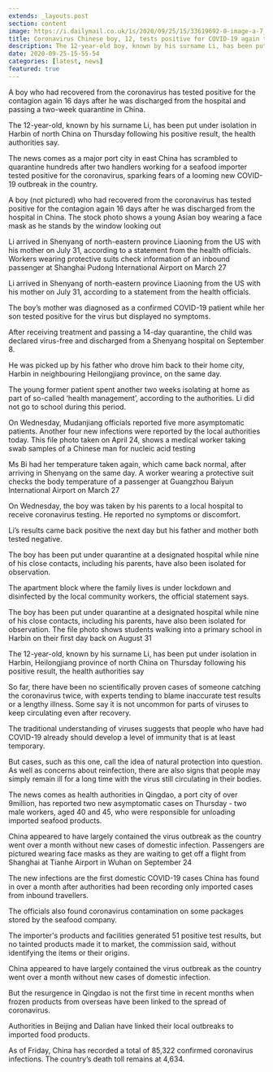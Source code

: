 ```yaml
---
extends: _layouts.post
section: content
image: https://i.dailymail.co.uk/1s/2020/09/25/15/33619692-0-image-a-7_1601045031893.jpg 
title: Coronavirus Chinese boy, 12, tests positive for COVID-19 again two weeks after recovering 
description: The 12-year-old boy, known by his surname Li, has been put under isolation in Harbin of north China on Thursday following his positive result, the health authorities say. 
date: 2020-09-25-15-55-54 
categories: [latest, news] 
featured: true 
--- 
```

A boy who had recovered from the coronavirus has tested positive for the contagion again 16 days after he was discharged from the hospital and passing a two-week quarantine in China.

The 12-year-old, known by his surname Li, has been put under isolation in Harbin of north China on Thursday following his positive result, the health authorities say.

The news comes as a major port city in east China has scrambled to quarantine hundreds after two handlers working for a seafood importer tested positive for the coronavirus, sparking fears of a looming new COVID-19 outbreak in the country.

A boy (not pictured) who had recovered from the coronavirus has tested positive for the contagion again 16 days after he was discharged from the hospital in China. The stock photo shows a young Asian boy wearing a face mask as he stands by the window looking out

Li arrived in Shenyang of north-eastern province Liaoning from the US with his mother on July 31, according to a statement from the health officials. Workers wearing protective suits check information of an inbound passenger at Shanghai Pudong International Airport on March 27

Li arrived in Shenyang of north-eastern province Liaoning from the US with his mother on July 31, according to a statement from the health officials.

The boy’s mother was diagnosed as a confirmed COVID-19 patient while her son tested positive for the virus but displayed no symptoms.

After receiving treatment and passing a 14-day quarantine, the child was declared virus-free and discharged from a Shenyang hospital on September 8.

He was picked up by his father who drove him back to their home city, Harbin in neighbouring Heilongjiang province, on the same day.

The young former patient spent another two weeks isolating at home as part of so-called ‘health management’, according to the authorities. Li did not go to school during this period.

On Wednesday, Mudanjiang officials reported five more asymptomatic patients. Another four new infections were reported by the local authorities today. This file photo taken on April 24, shows a medical worker taking swab samples of a Chinese man for nucleic acid testing

Ms Bi had her temperature taken again, which came back normal, after arriving in Shenyang on the same day. A worker wearing a protective suit checks the body temperature of a passenger at Guangzhou Baiyun International Airport on March 27

On Wednesday, the boy was taken by his parents to a local hospital to receive coronavirus testing. He reported no symptoms or discomfort.

Li’s results came back positive the next day but his father and mother both tested negative.

The boy has been put under quarantine at a designated hospital while nine of his close contacts, including his parents, have also been isolated for observation.

The apartment block where the family lives is under lockdown and disinfected by the local community workers, the official statement says.

The boy has been put under quarantine at a designated hospital while nine of his close contacts, including his parents, have also been isolated for observation. The file photo shows students walking into a primary school in Harbin on their first day back on August 31

The 12-year-old, known by his surname Li, has been put under isolation in Harbin, Heilongjiang province of north China on Thursday following his positive result, the health authorities say

So far, there have been no scientifically proven cases of someone catching the coronavirus twice, with experts tending to blame inaccurate test results or a lengthy illness. Some say it is not uncommon for parts of viruses to keep circulating even after recovery.

The traditional understanding of viruses suggests that people who have had COVID-19 already should develop a level of immunity that is at least temporary.

But cases, such as this one, call the idea of natural protection into question. As well as concerns about reinfection, there are also signs that people may simply remain ill for a long time with the virus still circulating in their bodies.

The news comes as health authorities in Qingdao, a port city of over 9million, has reported two new asymptomatic cases on Thursday - two male workers, aged 40 and 45, who were responsible for unloading imported seafood products. 

China appeared to have largely contained the virus outbreak as the country went over a month without new cases of domestic infection. Passengers are pictured wearing face masks as they are waiting to get off a flight from Shanghai at Tianhe Airport in Wuhan on September 24

The new infections are the first domestic COVID-19 cases China has found in over a month after authorities had been recording only imported cases from inbound travellers.

The officials also found coronavirus contamination on some packages stored by the seafood company.

The importer's products and facilities generated 51 positive test results, but no tainted products made it to market, the commission said, without identifying the items or their origins.

China appeared to have largely contained the virus outbreak as the country went over a month without new cases of domestic infection.

But the resurgence in Qingdao is not the first time in recent months when frozen products from overseas have been linked to the spread of coronavirus.

Authorities in Beijing and Dalian have linked their local outbreaks to imported food products.

As of Friday, China has recorded a total of 85,322 confirmed coronavirus infections. The country’s death toll remains at 4,634.


